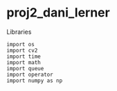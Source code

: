 # proj2_dani_lerner

Libraries 

    import os
    import cv2
    import time
    import math
    import queue
    import operator
    import numpy as np
